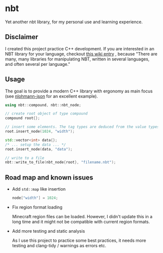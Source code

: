 # nbt

Yet another nbt library, for my personal use and learning experience.

## Disclaimer

I created this project practice C++ development.
If you are interested in an NBT library for your language, checkout
[this wiki entry](https://wiki.vg/NBT) ,
because "There are many, many libraries for manipulating NBT, written in several languages, and often several per language."

## Usage

The goal is to provide a modern C++ library with ergonomy as main focus (see [nlohmann-json](https://github.com/nlohmann/json) for an excellent example).

```cpp
using nbt::compound, nbt::nbt_node;

// create root object of type compound
compound root{};

// insert some elements. The tag types are deduced from the value types (int -> TAG_Int, std::vector<int> -> TAG_IntArray, etc.)
root.insert_node(1024, "width"); 

std::vector<int> data{};
/* ... setup the data ... */
root.insert_node(data, "data");

// write to a file
nbt::write_to_file(nbt_node{root}, "filename.nbt");
```

## Road map and known issues

- Add `std::map` like insertion

  ```cpp
  node["width"] = 1024;
  ```
  
- Fix region format loading

  Minecraft region files can be loaded. However, I didn't update this in a long time and it might not be compatible with current region formats.
  
- Add more testing and static analysis

  As I use this project to practice some best practices, it needs more testing and clang-tidy / warnings as errors etc.
